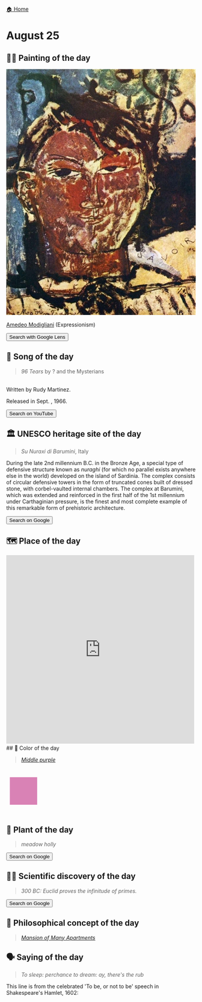 
[🏠 Home](../../index.md)

# August 25

## 🧑‍🎨 Painting of the day

<img width="600" src="../img/Amedeo_Modigliani_3.jpg">

[Amedeo Modigliani](http://en.wikipedia.org/wiki/Amedeo_Modigliani) (Expressionism)

<button class="btn btn-success"
onclick=" window.open('https://lens.google.com/uploadbyurl?url=https://iretes.github.io/one-a-day/data/img/Amedeo_Modigliani_3.jpg','_blank')">
Search with Google Lens
</button>

## 🎼 Song of the day

> *96 Tears*
by ? and the Mysterians

<br />Written by Rudy Martinez.

Released in Sept. , 1966.

<button class="btn btn-success"
onclick=" window.open('http://www.youtube.com/search?q=96 Tears by ? and the Mysterians','_blank')">
Search on YouTube
</button>

## 🏛️ UNESCO heritage site of the day

> *Su Nuraxi di Barumini*, Italy

<p>During the late 2nd millennium B.C. in the Bronze Age, a special type of defensive structure known as <em>nuraghi</em> (for which no parallel exists anywhere else in the world) developed on the island of Sardinia. The complex consists of circular defensive towers in the form of truncated cones built of dressed stone, with corbel-vaulted internal chambers. The complex at Barumini, which was extended and reinforced in the first half of the 1st millennium under Carthaginian pressure, is the finest and most complete example of this remarkable form of prehistoric architecture.</p>

<button class="btn btn-success"
onclick=" window.open('http://www.google.com/search?q=Su Nuraxi di Barumini','_blank')">
Search on Google
</button>

## 🗺️ Place of the day

<iframe
src="https://www.mapcrunch.com"
name="mapcrunch"
width="500"
height="500"
allowTransparency="true"
scrolling="no"
frameborder="0"
>
</iframe>
## 🎨 Color of the day

> *[Middle purple](https://en.wikipedia.org/wiki/History_of_Crayola_crayons#Munsell_Crayola,_1926–1944)*

<div style="color:#D982B5; font-size: 100px;">&#9632;</div>

## 🌿 Plant of the day

> *meadow holly*

<button class="btn btn-success"
onclick=" window.open('http://www.google.com/search?q=meadow holly','_blank')">
Search on Google
</button>

## 🧑‍🔬 Scientific discovery of the day

> *300 BC: Euclid proves the infinitude of primes.*

<button class="btn btn-success"
onclick=" window.open('http://www.google.com/search?q=300 BC: Euclid proves the infinitude of primes.','_blank')"> 
Search on Google
</button>

## 💭 Philosophical concept of the day

> *[Mansion of Many Apartments](https://en.wikipedia.org/wiki/Mansion_of_Many_Apartments)*

## 🗣️ Saying of the day

> *To sleep: perchance to dream: ay, there's the rub*

This line is from the celebrated 'To be, or not to be' speech in Shakespeare's Hamlet, 1602:
